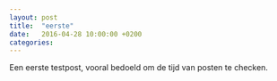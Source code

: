 ```yaml
---
layout: post
title:  "eerste"
date:   2016-04-28 10:00:00 +0200
categories: 
---
```

Een eerste testpost, vooral bedoeld om de tijd van posten te checken.
